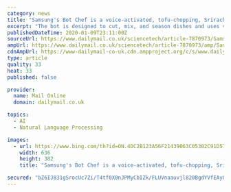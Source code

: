 ```yaml
---
category: news
title: "Samsung's Bot Chef is a voice-activated, tofu-chopping, Sriracha-squirting, work in progress"
excerpt: "The bot is designed to cut, mix, and season dishes and uses voice-recognition technology to carry out user commands. For instance, a demonstrator for Samsung uttered the command 'Hey Bot Chef, let's make a salad' to which the system replied 'OK, which one?' After selecting the 'sesame tofu salad' Bot Chef began its mission which started by ..."
publishedDateTime: 2020-01-09T23:11:00Z
sourceUrl: https://www.dailymail.co.uk/sciencetech/article-7870973/Samsungs-Bot-Chef-voice-activated-tofu-chopping-Sriracha-squirting-work-progress.html
ampUrl: https://www.dailymail.co.uk/sciencetech/article-7870973/amp/Samsungs-Bot-Chef-voice-activated-tofu-chopping-Sriracha-squirting-work-progress.html
cdnAmpUrl: https://www-dailymail-co-uk.cdn.ampproject.org/c/s/www.dailymail.co.uk/sciencetech/article-7870973/amp/Samsungs-Bot-Chef-voice-activated-tofu-chopping-Sriracha-squirting-work-progress.html
type: article
quality: 33
heat: 33
published: false

provider:
  name: Mail Online
  domain: dailymail.co.uk

topics:
  - AI
  - Natural Language Processing

images:
  - url: https://www.bing.com/th?id=ON.4DC2B123A56F21439063C05302C91D57
    width: 636
    height: 382
    title: "Samsung's Bot Chef is a voice-activated, tofu-chopping, Sriracha-squirting, work in progress"

secured: "bZ6IJ831gSrocUc7Zi/T4tf0X0nJPMyCbIZk/FLUVnaauvjl820BgdYVfEAyQ7Pxg5q/8PgNBzreZ8bLm7zs4mlQ5um3Jnyd65L5UMBIC8Wzx3PaKjTqFwQdJOb1jyt3ElTqaaLKe0vYpGytxK+FbgY95rKCE0rpassnh9EdwjmU128A6TEw5q/rruwOVkhp5J0SsaPYeC8Y8pCQFBkjTS95tMuGZYL3EInhq1nwv+4ruPGiSfoI0UJetDkPM3wg7YPj6HiIHSxqKip+n0oObA==;Z7qqdEWTm5szkOkSIUUArQ=="
---
```


